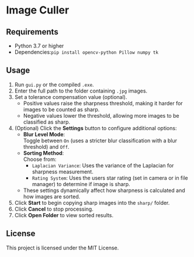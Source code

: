 # Image Culler

## Requirements

- Python 3.7 or higher  
- Dependencies:`pip install opencv-python Pillow numpy tk`

## Usage

1. Run `gui.py` or the compiled `.exe`.
2. Enter the full path to the folder containing `.jpg` images.
3. Set a tolerance compensation value (optional).  
   - Positive values raise the sharpness threshold, making it harder for images to be counted as sharp.  
   - Negative values lower the threshold, allowing more images to be classified as sharp.
4. (Optional) Click the **Settings** button to configure additional options:
   - **Blur Level Mode**:  
     Toggle between `On` (uses a stricter blur classification with a blur threshold) and `Off`.
   - **Sorting Method**:  
     Choose from:
     - `Laplacian Variance`: Uses the variance of the Laplacian for sharpness measurement.
     - `Rating System`: Uses the users star rating (set in camera or in file manager) to determine if image is sharp.
   - These settings dynamically affect how sharpness is calculated and how images are sorted.
5. Click **Start** to begin copying sharp images into the `sharp/` folder.
6. Click **Cancel** to stop processing.
7. Click **Open Folder** to view sorted results.

## License

This project is licensed under the MIT License.
